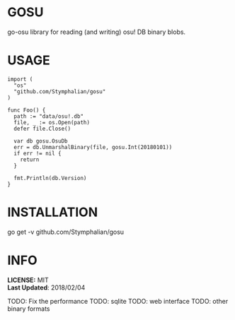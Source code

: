 # GOSU
go-osu library for reading (and writing) osu! DB binary blobs.

# USAGE
```
import (
  "os"
  "github.com/Stymphalian/gosu"
)

func Foo() {
  path := "data/osu!.db"
  file, _ := os.Open(path)
  defer file.Close()

  var db gosu.OsuDb
  err = db.UnmarshalBinary(file, gosu.Int(20180101))
  if err != nil {
    return
  }

  fmt.Println(db.Version)
}
```

# INSTALLATION
go get -v github.com/Stymphalian/gosu

# INFO
__LICENSE:__ MIT \
__Last Updated__: 2018/02/04

TODO: Fix the performance
TODO: sqlite
TODO: web interface
TODO: other binary formats